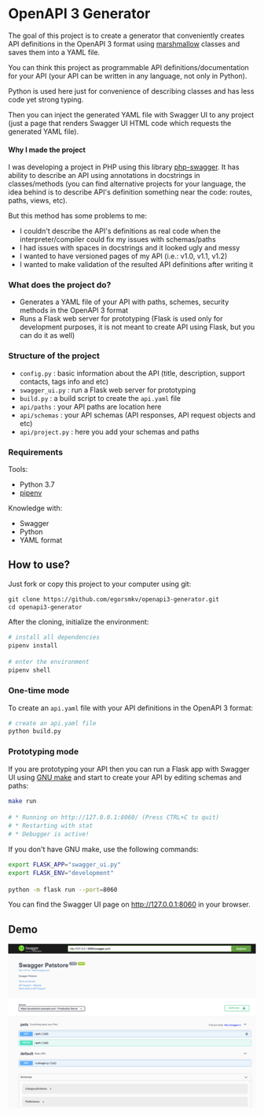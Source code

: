 # OpenAPI 3 Generator

The goal of this project is to create a generator that conveniently creates
API definitions in the OpenAPI 3 format using [marshmallow](https://marshmallow.readthedocs.io/) classes
and saves them into a YAML file.

You can think this project as programmable API definitions/documentation for your API (your API can be written in any language, not only in Python).

Python is used here just for convenience of describing classes and has less code yet strong typing.

Then you can inject the generated YAML file with Swagger UI to any project (just a page that renders
Swagger UI HTML code which requests the generated YAML file).

#### Why I made the project

I was developing a project in PHP using this library [php-swagger](https://github.com/zircote/swagger-php). It
has ability to describe an API using annotations in docstrings in classes/methods (you can find alternative projects for your language,
the idea behind is to describe API's definition something near the code: routes, paths, views, etc).

But this method has some problems to me:

- I couldn't describe the API's definitions as real code when the interpreter/compiler could fix my issues
with schemas/paths
- I had issues with spaces in docstrings and it looked ugly and messy
- I wanted to have versioned pages of my API (i.e.: v1.0, v1.1, v1.2)
- I wanted to make validation of the resulted API definitions after writing it

### What does the project do?

- Generates a YAML file of your API with paths, schemes, security methods in the OpenAPI 3 format
- Runs a Flask web server for prototyping (Flask is used only for development purposes, it is not meant to
create API using Flask, but you can do it as well)

### Structure of the project

- `config.py` : basic information about the API (title, description, support contacts, tags info and etc)
- `swagger_ui.py` : run a Flask web server for prototyping
- `build.py` : a build script to create the `api.yaml` file
- `api/paths` : your API paths are location here
- `api/schemas` : your API schemas (API responses, API request objects and etc)
- `api/project.py` : here you add your schemas and paths

### Requirements

Tools:

- Python 3.7
- [pipenv](https://docs.pipenv.org)

Knowledge with:

- Swagger
- Python
- YAML format

## How to use?

Just fork or copy this project to your computer using git:

```
git clone https://github.com/egorsmkv/openapi3-generator.git
cd openapi3-generator
```

After the cloning, initialize the environment:

```bash
# install all dependencies
pipenv install

# enter the environment
pipenv shell
```

### One-time mode

To create an `api.yaml` file with your API definitions in the OpenAPI 3 format:

```bash
# create an api.yaml file
python build.py
```

### Prototyping mode

If you are prototyping your API then you can run a Flask app with Swagger UI using [GNU make](https://www.gnu.org/software/make/) and start
to create your API by editing schemas and paths:

```bash
make run

# * Running on http://127.0.0.1:8060/ (Press CTRL+C to quit)
# * Restarting with stat
# * Debugger is active!
```

If you don't have GNU make, use the following commands:

```bash
export FLASK_APP="swagger_ui.py"
export FLASK_ENV="development"

python -m flask run --port=8060
```

You can find the Swagger UI page on http://127.0.0.1:8060 in your browser.

## Demo

<img src="./examples/screen.png" width="800">
 